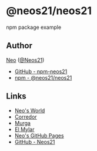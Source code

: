# @neos21/neos21

npm package example


## Author

[Neo](http://neo.s21.xrea.com/) ([@Neos21](https://twitter.com/Neos21))

- [GitHub - npm-neos21](https://github.com/Neos21/npm-neos21)
- [npm - @neos21/neos21](https://www.npmjs.com/package/@neos21/neos21)


## Links

- [Neo's World](http://neo.s21.xrea.com/)
- [Corredor](http://neos21.hatenablog.com/)
- [Murga](http://neos21.hatenablog.jp/)
- [El Mylar](http://neos21.hateblo.jp/)
- [Neo's GitHub Pages](https://neos21.github.io/)
- [GitHub - Neos21](https://github.com/Neos21/)
